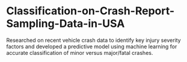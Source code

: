 # Classification-on-Crash-Report-Sampling-Data-in-USA
Researched on recent vehicle crash data to identify key injury severity factors and developed a predictive model using machine learning for accurate classification of minor versus major/fatal crashes.
